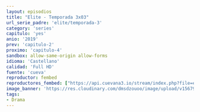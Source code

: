 ```yaml
---
layout: episodios
title: "Elite - Temporada 3x03"
url_serie_padre: 'elite/temporada-3'
category: 'series'
capitulo: 'yes'
anio: '2019'
prev: 'capitulo-2'
proximo: 'capitulo-4'
sandbox: allow-same-origin allow-forms
idioma: 'Castellano'
calidad: 'Full HD'
fuente: 'cueva'
reproductor: fembed
reproductores_fembed: ["https://api.cuevana3.io/stream/index.php?file=ek5lbm9xYWNrS0xYMTZLa2xNbkdvY3ZTb3BtZng4TGp6ZFpobGFMUGtOelcwcUZmbWRIVzRkakVuS0JnbEplcG1KUnNZSlRTMGViVTBxZGdsdEhPb3J6SWQ0cUpvN3ZnMGNobllLRFNsWmJheEorYmw5R2wyTmZIbUd4a2w1bW5tSk5sWldtWW9PUFQxcWVScDl2UjJLSFdtS1NjeHc9PQ","Castellano","https://digiload.co/e/ZI0fjQstVW","Castellano","https://feurl.com/v/-qd5msp5g-n8-2m","Castellano","https://gdriveplayer.me/embed2.php?link=uzBP6ASQkoxl1C94cDrfWgGREj2zZz3nQ0%252FirUPuRZkmI8R%252F%252BwLHVl3PU2m2p%252BtE0kpvPJ66BXteNqHXPtBkgUU%252BdBaOaaiFMjJLkOW9Jmld6qfiro7u0PfYMt09%252BF3adevPcct0Wkhilq5FIUSU%252BASXuuuZHAk%252B6Znn3CMObu36Tn0cLbQ1FZV5W9fZKFjGI7S4b5COeDNJo42M52Q%252BU5","Castellano","https://feurl.com/v/gqnj-s-mzyyeew3","Castellano"]
image_banner: 'https://res.cloudinary.com/dmsdzouoo/image/upload/v1567919047/Elite-temporada-2-castellano-online-min_a2xd2n.jpg'
tags:
- Drama
---
```













